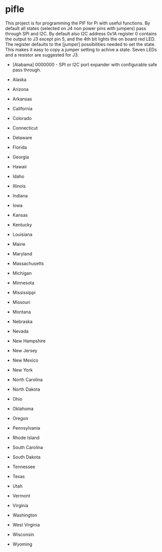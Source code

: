pifle
=====
This project is for programming the PIF for Pi with useful functions. By default all states (selected on J4 non power pins with jumpers) pass through SPI and I2C. By default also I2C address 0x1A register 0 contains the output to J3 except pin 5, and the 4th bit lights the on board red LED. The register defaults to the [jumper] possibilities needed to set the state. This makes it easy to copy a jumper setting to achive a state. Seven LEDs and a resistor are suggested for J3.

  * [Alabama] 0000000 - SPI or I2C port expander with configurable safe pass through.
  * Alaska
  * Arizona
  * Arkansas
  * California

  * Colorado
  * Connecticut
  * Delaware
  * Florida
  * Georgia

  * Hawaii
  * Idaho
  * Illinois
  * Indiana
  * Iowa

  * Kansas
  * Kentucky
  * Louisiana
  * Maine
  * Maryland

  * Massachusetts
  * Michigan
  * Minnesota
  * Mississippi
  * Missouri

  * Montana
  * Nebraska
  * Nevada
  * New Hampshire
  * New Jersey

  * New Mexico
  * New York
  * North Carolina
  * North Dakota
  * Ohio

  * Oklahoma
  * Oregon
  * Pennsylvania
  * Rhode Island
  * South Carolina

  * South Dakota
  * Tennessee
  * Texas
  * Utah
  * Vermont

  * Virginia
  * Washington
  * West Virginia
  * Wisconsin
  * Wyoming
